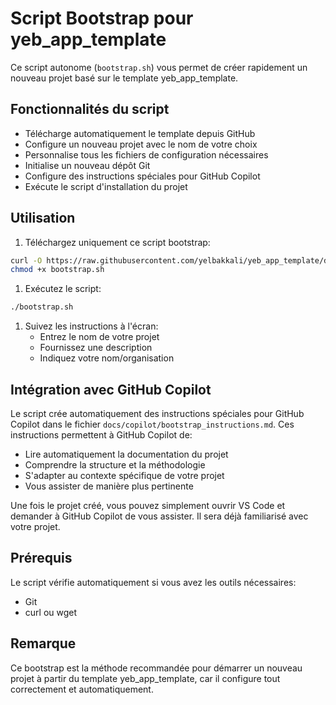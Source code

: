# Script Bootstrap pour yeb_app_template

Ce script autonome (`bootstrap.sh`) vous permet de créer rapidement un nouveau projet basé sur le template yeb_app_template.

## Fonctionnalités du script

- Télécharge automatiquement le template depuis GitHub
- Configure un nouveau projet avec le nom de votre choix
- Personnalise tous les fichiers de configuration nécessaires
- Initialise un nouveau dépôt Git
- Configure des instructions spéciales pour GitHub Copilot
- Exécute le script d'installation du projet

## Utilisation

1. Téléchargez uniquement ce script bootstrap:

```bash
curl -O https://raw.githubusercontent.com/yelbakkali/yeb_app_template/dev/bootstrap.sh
chmod +x bootstrap.sh
```

1. Exécutez le script:

```bash
./bootstrap.sh
```

1. Suivez les instructions à l'écran:
   - Entrez le nom de votre projet
   - Fournissez une description
   - Indiquez votre nom/organisation

## Intégration avec GitHub Copilot

Le script crée automatiquement des instructions spéciales pour GitHub Copilot dans le fichier `docs/copilot/bootstrap_instructions.md`. Ces instructions permettent à GitHub Copilot de:

- Lire automatiquement la documentation du projet
- Comprendre la structure et la méthodologie
- S'adapter au contexte spécifique de votre projet
- Vous assister de manière plus pertinente

Une fois le projet créé, vous pouvez simplement ouvrir VS Code et demander à GitHub Copilot de vous assister. Il sera déjà familiarisé avec votre projet.

## Prérequis

Le script vérifie automatiquement si vous avez les outils nécessaires:

- Git
- curl ou wget

## Remarque

Ce bootstrap est la méthode recommandée pour démarrer un nouveau projet à partir du template yeb_app_template, car il configure tout correctement et automatiquement.

